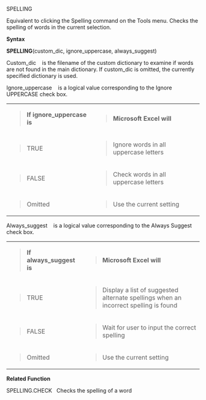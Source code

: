 SPELLING

Equivalent to clicking the Spelling command on the Tools menu. Checks
the spelling of words in the current selection.

**Syntax**

**SPELLING**(custom\_dic, ignore\_uppercase, always\_suggest)

Custom\_dic    is the filename of the custom dictionary to examine if
words are not found in the main dictionary. If custom\_dic is omitted,
the currently specified dictionary is used.

Ignore\_uppercase    is a logical value corresponding to the Ignore
UPPERCASE check box.

<table>
<tbody>
<tr class="odd">
<td><blockquote>
<p><strong>If ignore_uppercase is</strong></p>
</blockquote></td>
<td><blockquote>
<p><strong>Microsoft Excel will</strong></p>
</blockquote></td>
</tr>
<tr class="even">
<td><blockquote>
<p>TRUE</p>
</blockquote></td>
<td><blockquote>
<p>Ignore words in all uppercase letters</p>
</blockquote></td>
</tr>
<tr class="odd">
<td><blockquote>
<p>FALSE</p>
</blockquote></td>
<td><blockquote>
<p>Check words in all uppercase letters</p>
</blockquote></td>
</tr>
<tr class="even">
<td><blockquote>
<p>Omitted</p>
</blockquote></td>
<td><blockquote>
<p>Use the current setting</p>
</blockquote></td>
</tr>
</tbody>
</table>

Always\_suggest    is a logical value corresponding to the Always
Suggest check box.

<table>
<tbody>
<tr class="odd">
<td><blockquote>
<p><strong>If always_suggest is</strong></p>
</blockquote></td>
<td><blockquote>
<p><strong>Microsoft Excel will</strong></p>
</blockquote></td>
</tr>
<tr class="even">
<td><blockquote>
<p>TRUE</p>
</blockquote></td>
<td><blockquote>
<p>Display a list of suggested alternate spellings when an incorrect spelling is found</p>
</blockquote></td>
</tr>
<tr class="odd">
<td><blockquote>
<p>FALSE</p>
</blockquote></td>
<td><blockquote>
<p>Wait for user to input the correct spelling</p>
</blockquote></td>
</tr>
<tr class="even">
<td><blockquote>
<p>Omitted</p>
</blockquote></td>
<td><blockquote>
<p>Use the current setting</p>
</blockquote></td>
</tr>
</tbody>
</table>

**Related Function**

SPELLING.CHECK   Checks the spelling of a word


